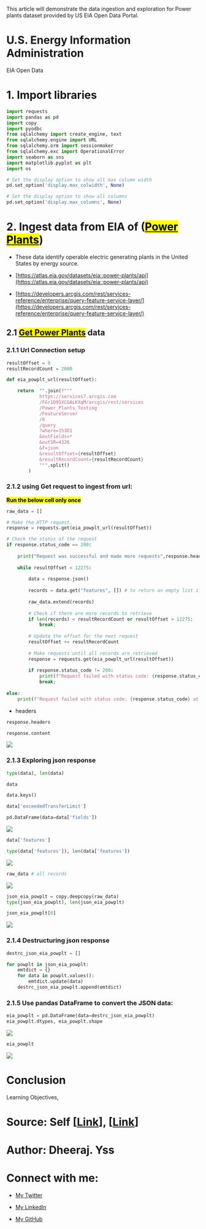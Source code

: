 This article will demonstrate the data ingestion and exploration for Power plants dataset provided by US EIA Open Data Portal.

# U.S. Energy Information Administration

EIA Open Data

# 1\. Import libraries

```python
import requests
import pandas as pd
import copy
import pyodbc
from sqlalchemy import create_engine, text
from sqlalchemy.engine import URL
from sqlalchemy.orm import sessionmaker
from sqlalchemy.exc import OperationalError
import seaborn as sns
import matplotlib.pyplot as plt
import os

# Set the display option to show all max column width
pd.set_option('display.max_colwidth', None)

# Set the display option to show all columns
pd.set_option('display.max_columns', None)
```

# 2\. Ingest data from EIA of ([<mark>Power Plants</mark>](https://atlas.eia.gov/datasets/eia::power-plants/about))

* These data identify operable electric generating plants in the United States by energy source.
    
* [https://atlas.eia.gov/datasets/eia::power-plants/api](https://atlas.eia.gov/datasets/eia::power-plants/api)
    
* [https://developers.arcgis.com/rest/services-reference/enterprise/query-feature-service-layer/](https://developers.arcgis.com/rest/services-reference/enterprise/query-feature-service-layer/)
    

## 2.1 [<mark>Get Power Plants</mark>](https://atlas.eia.gov/datasets/eia::power-plants/api) data

### 2.1.1 Url Connection setup

```python
resultOffset = 0
resultRecordCount = 2000

def eia_powplt_url(resultOffset):

    return  "".join(f"""
            https://services7.arcgis.com
            /FGr1D95XCGALKXqM/arcgis/rest/services
            /Power_Plants_Testing
            /FeatureServer
            /0
            /query
            ?where=1%3D1
            &outFields=*
            &outSR=4326
            &f=json
            &resultOffset={resultOffset}
            &resultRecordCount={resultRecordCount}
            """.split()
        )
```

### 2.1.2 using Get request to ingest from url:

**<mark>Run the below cell only once</mark>**

```python
raw_data = []

# Make the HTTP request.
response = requests.get(eia_powplt_url(resultOffset))

# Check the status of the request
if response.status_code == 200:
    
    print("Request was successful and made more requests",response.headers['Content-Type'])
    
    while resultOffset < 12275:
        
        data = response.json()
        
        records = data.get("features", []) # to return an empty list if 'features' key is empty or not present
        
        raw_data.extend(records)
        
        # Check if there are more records to retrieve
        if len(records) < resultRecordCount or resultOffset > 12275:
            break;
        
        # Update the offset for the next request
        resultOffset += resultRecordCount
        
        # Make requests until all records are retrieved
        response = requests.get(eia_powplt_url(resultOffset))
        
        if response.status_code != 200:
            print(f"Request failed with status code: {response.status_code} at {resultOffset} resultOffset")
            break;
    
else:
    print(f"Request failed with status code: {response.status_code} at {resultOffset} resultOffset")
```

* headers
    

```python
response.headers
```

```python
response.content
```

![](https://cdn.hashnode.com/res/hashnode/image/upload/v1718002286587/ea0193e0-96c0-479c-be1b-01bc61a81a96.png)

### 2.1.3 Exploring json response

```python
type(data), len(data)
```

```python
data
```

```python
data.keys()
```

```python
data['exceededTransferLimit']
```

```python
pd.DataFrame(data=data['fields'])
```

![](https://cdn.hashnode.com/res/hashnode/image/upload/v1718002455403/f6f657c3-8c64-4977-ac92-530658842844.png)

```python
data['features']
```

```python
type(data['features']), len(data['features'])
```

![](https://cdn.hashnode.com/res/hashnode/image/upload/v1718002480355/e276e3c0-60cd-43ef-8552-07666db5c736.png)

```python
raw_data # all records
```

![](https://cdn.hashnode.com/res/hashnode/image/upload/v1718002500008/a4665f6f-146e-4d6a-867b-b016cad4b36d.png)

```python
json_eia_powplt = copy.deepcopy(raw_data)
type(json_eia_powplt), len(json_eia_powplt)
```

```python
json_eia_powplt[0]
```

![](https://cdn.hashnode.com/res/hashnode/image/upload/v1718002524494/c3530834-1865-49c6-a20a-48e5e1073a82.png)

### 2.1.4 Destructuring json response

```python
destrc_json_eia_powplt = []

for powplt in json_eia_powplt:
    emtdict = {}
    for data in powplt.values():
        emtdict.update(data) 
    destrc_json_eia_powplt.append(emtdict)
```

### 2.1.5 Use pandas DataFrame to convert the JSON data:

```python
eia_powplt = pd.DataFrame(data=destrc_json_eia_powplt)
eia_powplt.dtypes, eia_powplt.shape
```

![](https://cdn.hashnode.com/res/hashnode/image/upload/v1718002553579/9001fb64-fd8c-46d7-8830-2b2a81819954.png)

```python
eia_powplt
```

![](https://cdn.hashnode.com/res/hashnode/image/upload/v1718002575758/ac912f4e-9f96-4c67-bf2e-a015078a6b2d.png)

# Conclusion

Learning Objectives,



# Source: Self \[[Link](https://atlas.eia.gov/datasets/eia::power-plants/api)\], \[[Link](https://datahelpdesk.worldbank.org/knowledgebase/topics/125589-developer-information)\]

# Author: Dheeraj. Yss

# Connect with me:

* [My Twitter](https://twitter.com/yssdheeraj)
    
* [My LinkedIn](https://www.linkedin.com/in/dheerajy1/)
    
* [My GitHub](https://github.com/dheerajy1)